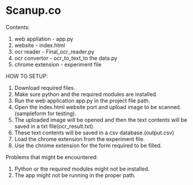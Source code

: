 # Scanup.co
Contents: 
1. web appliation - app.py
2. website - index.html
3. ocr reader - Final_ocr_reader.py
4. ocr convertor - ocr_to_text_to the data.py
5. chrome extension - experiment file

HOW TO SETUP:
1. Download required files.
2. Make sure python and the required modules are installed.
3. Run the web application app.py in the project file path.
4. Open the index.html website port and upload image to be scanned.(sampleform for testing).
5. The uploaded image will be opened and then the text contents will be saved in a txt file(ocr_result.txt).
6. These text contents will be saved in a csv database.(output.csv)
7. Load the chrome extension from the experiment file.
8.  Use the chrome extension for the form required to be filled.

Problems that might be encountered:
1. Python or the required modules might not be installed.
2. The app might not be running in the proper path.

